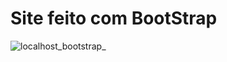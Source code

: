 # Site feito com BootStrap

![localhost_bootstrap_](https://github.com/micher12/landingpage-bootstrap/assets/84326814/4970de44-757c-40ae-92a6-4266ece78eca)
